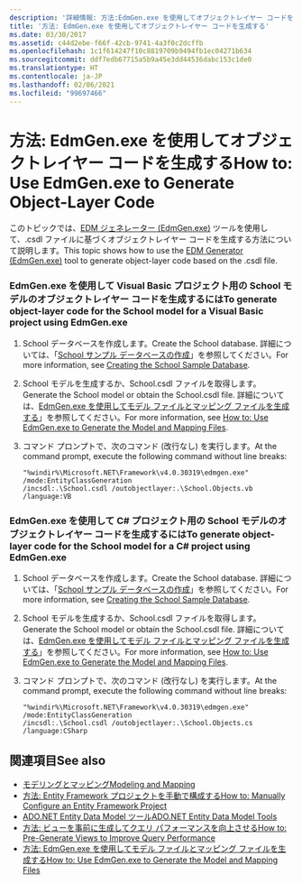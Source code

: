 ```yaml
---
description: '詳細情報: 方法:EdmGen.exe を使用してオブジェクトレイヤー コードを生成する'
title: '方法: EdmGen.exe を使用してオブジェクトレイヤー コードを生成する'
ms.date: 03/30/2017
ms.assetid: c44d2ebe-f66f-42cb-9741-4a3f0c2dcffb
ms.openlocfilehash: 1c1f614247f10c8819709b9494fb1ec04271b634
ms.sourcegitcommit: ddf7edb67715a5b9a45e3dd44536dabc153c1de0
ms.translationtype: HT
ms.contentlocale: ja-JP
ms.lasthandoff: 02/06/2021
ms.locfileid: "99697466"
---
```

# <a name="how-to-use-edmgenexe-to-generate-object-layer-code"></a><span data-ttu-id="f41b0-103">方法: EdmGen.exe を使用してオブジェクトレイヤー コードを生成する</span><span class="sxs-lookup"><span data-stu-id="f41b0-103">How to: Use EdmGen.exe to Generate Object-Layer Code</span></span>

<span data-ttu-id="f41b0-104">このトピックでは、[EDM ジェネレーター (EdmGen.exe)](edm-generator-edmgen-exe.md) ツールを使用して、.csdl ファイルに基づくオブジェクトレイヤー コードを生成する方法について説明します。</span><span class="sxs-lookup"><span data-stu-id="f41b0-104">This topic shows how to use the [EDM Generator (EdmGen.exe)](edm-generator-edmgen-exe.md) tool to generate object-layer code  based on the .csdl file.</span></span>  
  
### <a name="to-generate-object-layer-code-for-the-school-model-for-a-visual-basic-project-using-edmgenexe"></a><span data-ttu-id="f41b0-105">EdmGen.exe を使用して Visual Basic プロジェクト用の School モデルのオブジェクトレイヤー コードを生成するには</span><span class="sxs-lookup"><span data-stu-id="f41b0-105">To generate object-layer code for the School model for a Visual Basic project using EdmGen.exe</span></span>  
  
1. <span data-ttu-id="f41b0-106">School データベースを作成します。</span><span class="sxs-lookup"><span data-stu-id="f41b0-106">Create the School database.</span></span> <span data-ttu-id="f41b0-107">詳細については、「[School サンプル データベースの作成](/previous-versions/dotnet/netframework-4.0/bb399731(v=vs.100))」を参照してください。</span><span class="sxs-lookup"><span data-stu-id="f41b0-107">For more information, see [Creating the School Sample Database](/previous-versions/dotnet/netframework-4.0/bb399731(v=vs.100)).</span></span>  
  
2. <span data-ttu-id="f41b0-108">School モデルを生成するか、School.csdl ファイルを取得します。</span><span class="sxs-lookup"><span data-stu-id="f41b0-108">Generate the School model or obtain the School.csdl file.</span></span> <span data-ttu-id="f41b0-109">詳細については、[EdmGen.exe を使用してモデル ファイルとマッピング ファイルを生成する](how-to-use-edmgen-exe-to-generate-the-model-and-mapping-files.md)」を参照してください。</span><span class="sxs-lookup"><span data-stu-id="f41b0-109">For more information, see [How to: Use EdmGen.exe to Generate the Model and Mapping Files](how-to-use-edmgen-exe-to-generate-the-model-and-mapping-files.md).</span></span>  
  
3. <span data-ttu-id="f41b0-110">コマンド プロンプトで、次のコマンド (改行なし) を実行します。</span><span class="sxs-lookup"><span data-stu-id="f41b0-110">At the command prompt, execute the following command without line breaks:</span></span>  
  
    ```console  
    "%windir%\Microsoft.NET\Framework\v4.0.30319\edmgen.exe" /mode:EntityClassGeneration
    /incsdl:.\School.csdl /outobjectlayer:.\School.Objects.vb /language:VB  
    ```  
  
### <a name="to-generate-object-layer-code-for-the-school-model-for-a-c-project-using-edmgenexe"></a><span data-ttu-id="f41b0-111">EdmGen.exe を使用して C# プロジェクト用の School モデルのオブジェクトレイヤー コードを生成するには</span><span class="sxs-lookup"><span data-stu-id="f41b0-111">To generate object-layer code for the School model for a C# project using EdmGen.exe</span></span>  
  
1. <span data-ttu-id="f41b0-112">School データベースを作成します。</span><span class="sxs-lookup"><span data-stu-id="f41b0-112">Create the School database.</span></span> <span data-ttu-id="f41b0-113">詳細については、「[School サンプル データベースの作成](/previous-versions/dotnet/netframework-4.0/bb399731(v=vs.100))」を参照してください。</span><span class="sxs-lookup"><span data-stu-id="f41b0-113">For more information, see [Creating the School Sample Database](/previous-versions/dotnet/netframework-4.0/bb399731(v=vs.100)).</span></span>  
  
2. <span data-ttu-id="f41b0-114">School モデルを生成するか、School.csdl ファイルを取得します。</span><span class="sxs-lookup"><span data-stu-id="f41b0-114">Generate the School model or obtain the School.csdl file.</span></span> <span data-ttu-id="f41b0-115">詳細については、[EdmGen.exe を使用してモデル ファイルとマッピング ファイルを生成する](how-to-use-edmgen-exe-to-generate-the-model-and-mapping-files.md)」を参照してください。</span><span class="sxs-lookup"><span data-stu-id="f41b0-115">For more information, see [How to: Use EdmGen.exe to Generate the Model and Mapping Files](how-to-use-edmgen-exe-to-generate-the-model-and-mapping-files.md).</span></span>  
  
3. <span data-ttu-id="f41b0-116">コマンド プロンプトで、次のコマンド (改行なし) を実行します。</span><span class="sxs-lookup"><span data-stu-id="f41b0-116">At the command prompt, execute the following command without line breaks:</span></span>  
  
    ```console  
    "%windir%\Microsoft.NET\Framework\v4.0.30319\edmgen.exe" /mode:EntityClassGeneration
    /incsdl:.\School.csdl /outobjectlayer:.\School.Objects.cs /language:CSharp  
    ```  
  
## <a name="see-also"></a><span data-ttu-id="f41b0-117">関連項目</span><span class="sxs-lookup"><span data-stu-id="f41b0-117">See also</span></span>

- [<span data-ttu-id="f41b0-118">モデリングとマッピング</span><span class="sxs-lookup"><span data-stu-id="f41b0-118">Modeling and Mapping</span></span>](modeling-and-mapping.md)
- <span data-ttu-id="f41b0-119">[方法: Entity Framework プロジェクトを手動で構成する](/previous-versions/dotnet/netframework-4.0/bb738546(v=vs.100))</span><span class="sxs-lookup"><span data-stu-id="f41b0-119">[How to: Manually Configure an Entity Framework Project](/previous-versions/dotnet/netframework-4.0/bb738546(v=vs.100))</span></span>
- <span data-ttu-id="f41b0-120">[ADO.NET Entity Data Model ツール](/previous-versions/dotnet/netframework-4.0/bb399249(v=vs.100))</span><span class="sxs-lookup"><span data-stu-id="f41b0-120">[ADO.NET Entity Data Model  Tools](/previous-versions/dotnet/netframework-4.0/bb399249(v=vs.100))</span></span>
- <span data-ttu-id="f41b0-121">[方法: ビューを事前に生成してクエリ パフォーマンスを向上させる](/previous-versions/dotnet/netframework-4.0/bb896240(v=vs.100))</span><span class="sxs-lookup"><span data-stu-id="f41b0-121">[How to: Pre-Generate Views to Improve Query Performance](/previous-versions/dotnet/netframework-4.0/bb896240(v=vs.100))</span></span>
- [<span data-ttu-id="f41b0-122">方法: EdmGen.exe を使用してモデル ファイルとマッピング ファイルを生成する</span><span class="sxs-lookup"><span data-stu-id="f41b0-122">How to: Use EdmGen.exe to Generate the Model and Mapping Files</span></span>](how-to-use-edmgen-exe-to-generate-the-model-and-mapping-files.md)

